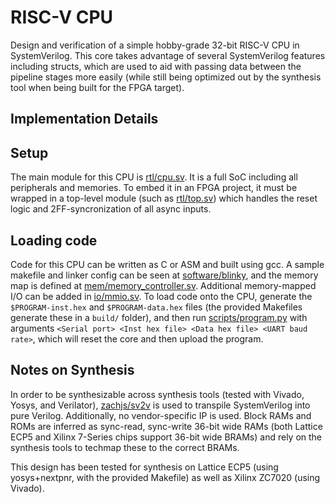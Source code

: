 # RISC-V CPU

Design and verification of a simple hobby-grade 32-bit RISC-V CPU in SystemVerilog. This core takes advantage of several SystemVerilog features including structs, which are used to aid with passing data between the pipeline stages more easily (while still being optimized out by the synthesis tool when being built for the FPGA target). 

## Implementation Details

## Setup

The main module for this CPU is [rtl/cpu.sv](rtl/cpu.sv). It is a full SoC including all peripherals and memories. To embed it in an FPGA project, it must be wrapped in a top-level module (such as [rtl/top.sv](rtl/top.sv)) which handles the reset logic and 2FF-syncronization of all async inputs.

## Loading code

Code for this CPU can be written as C or ASM and built using gcc. A sample makefile and linker config can be seen at [software/blinky](software/blinky), and the memory map is defined at [mem/memory_controller.sv](mem/memory_controller.sv). Additional memory-mapped I/O can be added in [io/mmio.sv](io/mmio.sv). To load code onto the CPU, generate the `$PROGRAM-inst.hex` and `$PROGRAM-data.hex` files (the provided Makefiles generate these in a `build/` folder), and then run [scripts/program.py](scripts/program.py) with arguments `<Serial port> <Inst hex file> <Data hex file> <UART baud rate>`, which will reset the core and then upload the program.

## Notes on Synthesis

In order to be synthesizable across synthesis tools (tested with Vivado, Yosys, and Verilator), [zachjs/sv2v](https://github.com/zachjs/sv2v) is used to transpile SystemVerilog into pure Verilog. Additionally, no vendor-specific IP is used. Block RAMs and ROMs are inferred as sync-read, sync-write 36-bit wide RAMs (both Lattice ECP5 and Xilinx 7-Series chips support 36-bit wide BRAMs) and rely on the synthesis tools to techmap these to the correct BRAMs.

This design has been tested for synthesis on Lattice ECP5 (using yosys+nextpnr, with the provided Makefile) as well as Xilinx ZC7020 (using Vivado).
